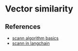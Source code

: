# Vector similarity

## References
* [scann algorithm basics](https://github.com/google-research/google-research/tree/master/scann)
* [scann in langchain](https://python.langchain.com/docs/integrations/vectorstores/scann)